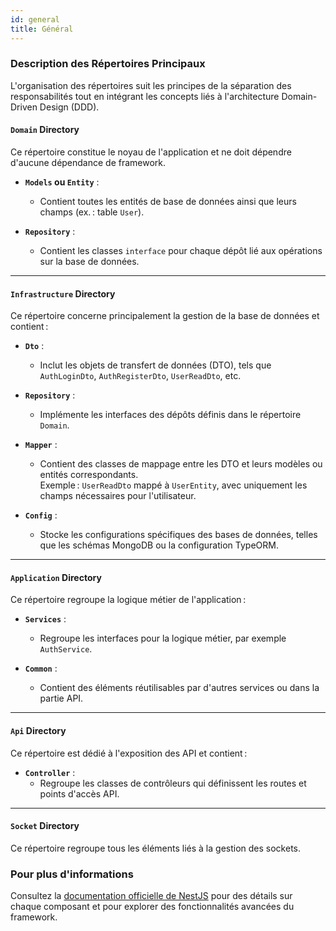 ```yaml
---
id: general
title: Général
---
```


### Description des Répertoires Principaux

L'organisation des répertoires suit les principes de la séparation des responsabilités tout en intégrant les concepts liés à l'architecture Domain-Driven Design (DDD).

#### `Domain` Directory  

Ce répertoire constitue le noyau de l'application et ne doit dépendre d'aucune dépendance de framework.  

- **`Models` ou `Entity`** :  
  - Contient toutes les entités de base de données ainsi que leurs champs (ex. : table `User`).  

- **`Repository`** :  
  - Contient les classes `interface` pour chaque dépôt lié aux opérations sur la base de données.  

---

#### `Infrastructure` Directory  

Ce répertoire concerne principalement la gestion de la base de données et contient :  

- **`Dto`** :  
  - Inclut les objets de transfert de données (DTO), tels que `AuthLoginDto`, `AuthRegisterDto`, `UserReadDto`, etc.  

- **`Repository`** :  
  - Implémente les interfaces des dépôts définis dans le répertoire `Domain`.  

- **`Mapper`** :  
  - Contient des classes de mappage entre les DTO et leurs modèles ou entités correspondants.  
    Exemple : `UserReadDto` mappé à `UserEntity`, avec uniquement les champs nécessaires pour l'utilisateur.  

- **`Config`** :  
  - Stocke les configurations spécifiques des bases de données, telles que les schémas MongoDB ou la configuration TypeORM.  

---

#### `Application` Directory  

Ce répertoire regroupe la logique métier de l'application :  

- **`Services`** :  
  - Regroupe les interfaces pour la logique métier, par exemple `AuthService`.  

- **`Common`** :  
  - Contient des éléments réutilisables par d'autres services ou dans la partie API.  

---

#### `Api` Directory  

Ce répertoire est dédié à l'exposition des API et contient :  

- **`Controller`** :  
  - Regroupe les classes de contrôleurs qui définissent les routes et points d'accès API.  

---

#### `Socket` Directory  

Ce répertoire regroupe tous les éléments liés à la gestion des sockets.  

### Pour plus d'informations

Consultez la [documentation officielle de NestJS](https://docs.nestjs.com/) pour des détails sur chaque composant et pour explorer des fonctionnalités avancées du framework.
